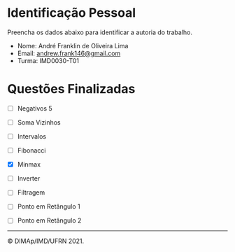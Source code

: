 ﻿# Identificação Pessoal

Preencha os dados abaixo para identificar a autoria do trabalho.

- Nome: André Franklin de Oliveira Lima
- Email: andrew.frank146@gmail.com
- Turma: IMD0030-T01

# Questões Finalizadas

- [ ] Negativos 5
- [ ] Soma Vizinhos
- [ ] Intervalos
- [ ] Fibonacci
- [x] Minmax
- [ ] Inverter
- [ ] Filtragem
- [ ] Ponto em Retângulo 1
- [ ] Ponto em Retângulo 2


--------
&copy; DIMAp/IMD/UFRN 2021.
